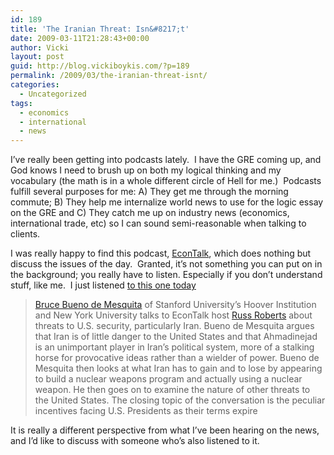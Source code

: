 ```yaml
---
id: 189
title: 'The Iranian Threat: Isn&#8217;t'
date: 2009-03-11T21:28:43+00:00
author: Vicki
layout: post
guid: http://blog.vickiboykis.com/?p=189
permalink: /2009/03/the-iranian-threat-isnt/
categories:
  - Uncategorized
tags:
  - economics
  - international
  - news
---
```

I&#8217;ve really been getting into podcasts lately.  I have the GRE coming up, and God knows I need to brush up on both my logical thinking and my vocabulary (the math is in a whole different circle of Hell for me.)  Podcasts fulfill several purposes for me: A) They get me through the morning commute; B) They help me internalize world news to use for the logic essay on the GRE and C) They catch me up on industry news (economics, international trade, etc) so I can sound semi-reasonable when talking to clients.

I was really happy to find this podcast, [EconTalk](http://www.econtalk.org/archives.html), which does nothing but discuss the issues of the day.  Granted, it&#8217;s not something you can put on in the background; you really have to listen. Especially if you don&#8217;t understand stuff, like me.  I just listened [to this one today](http://www.econtalk.org/archives/2008/08/bueno_de_mesqui_1.html)

> <a href="http://www.hoover.org/bios/bdm.html" target="new">Bruce Bueno de Mesquita</a> of Stanford University&#8217;s Hoover Institution and New York University talks to EconTalk host [Russ Roberts](http://www.econlib.org/library/About.html#roberts) about threats to U.S. security, particularly Iran. Bueno de Mesquita argues that Iran is of little danger to the United States and that Ahmadinejad is an unimportant player in Iran&#8217;s political system, more of a stalking horse for provocative ideas rather than a wielder of power. Bueno de Mesquita then looks at what Iran has to gain and to lose by appearing to build a nuclear weapons program and actually using a nuclear weapon. He then goes on to examine the nature of other threats to the United States. The closing topic of the conversation is the peculiar incentives facing U.S. Presidents as their terms expire

It is really a different perspective from what I&#8217;ve been hearing on the news, and I&#8217;d like to discuss with someone who&#8217;s also listened to it.
